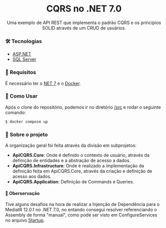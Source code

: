 <h1 align="center">CQRS no .NET 7.0</h1>

<p align="center">Uma exemplo de API REST que implementa o padrão CQRS e os princípios SOLID através de um CRUD de usuários.</p>

### 🛠 Tecnologias

- [ASP.NET](https://dotnet.microsoft.com/en-us/apps/aspnet)
- [SQL Server](https://www.quartz-scheduler.net/)

### 📝 Requisitos

É necessário ter o  [NET 7](https://dotnet.microsoft.com/en-us/download/dotnet/7.0) e o [Docker](https://www.docker.com/). 


### 🧐 Como Usar

Após o clone do repositório, podemos ir no diretório [/src](https://github.com/bcaua321/dotnetcore-api-cqrs-sample/tree/main/src) e rodar o seguinte comando:


```bash
$ docker compose up 
```

### 🔭 Sobre o projeto

A organização geral foi feita através da divisão em subprojetos:

<ul>
    <li><strong>ApiCQRS.Core</strong>: Onde é definido o contexto de usuário, através da definição de entidades e a abstração de acesso a dados.</li>
    <li><strong>ApiCQRS.Infrastructure</strong>: Onde é realizado a implementação da definição feita em ApiCQRS.Core, através da criação e definição de acesso aos dados.</li>
    <li><strong>ApiCQRS.Application</strong>: Definição de Commands e Queries.</li>
</ul>

#### 🚩 Oberservação 
<p>Tive alguns desafios na hora de realizar a Injenção de Dependência para o <a src="https://github.com/jbogard/MediatR">MediatR 12.0.1</a> no .NET 7.0, no entando consegui resolver referenciando o 
  Assembly de forma "manual", como pode ser visto em ConfigureServices no arquivo <a href="https://github.com/bcaua321/dotnetcore-api-cqrs-sample/blob/main/src/ApiCQRS.Api/Startup.cs">Startup</a>.</p>
